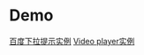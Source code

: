 # Demo

<a href="http://voidsky.cn/Demo/search/">百度下拉提示实例</a>
<a href="http://zero1five.gitee.io/lazyman/block/zero.html">Video player实例</a>

